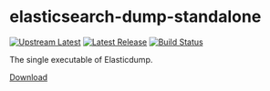 # elasticsearch-dump-standalone 

[![Upstream Latest](https://img.shields.io/github/v/release/elasticsearch-dump/elasticsearch-dump?label=upstream)](https://github.com/elasticsearch-dump/elasticsearch-dump/releases/latest)   [![Latest Release](https://img.shields.io/github/v/release/hoilc/elasticsearch-dump-standalone?label=standalone)](https://github.com/hoilc/elasticsearch-dump-standalone/releases/latest)    [![Build Status](https://img.shields.io/github/actions/workflow/status/hoilc/elasticsearch-dump-standalone/build.yml)](https://github.com/hoilc/elasticsearch-dump-standalone/actions)

The single executable of Elasticdump.

[Download](https://github.com/hoilc/elasticsearch-dump-standalone/releases/latest) 






